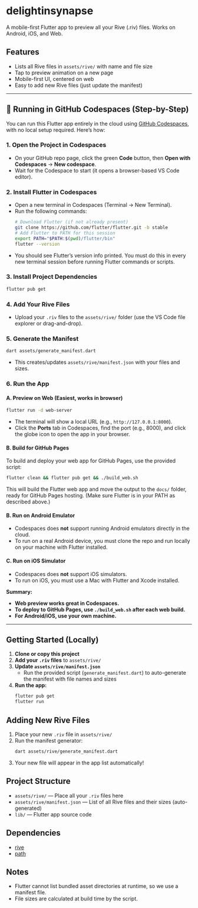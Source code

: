 # delightinsynapse

A mobile-first Flutter app to preview all your Rive (.riv) files. Works on Android, iOS, and Web.

## Features

- Lists all Rive files in `assets/rive/` with name and file size
- Tap to preview animation on a new page
- Mobile-first UI, centered on web
- Easy to add new Rive files (just update the manifest)

---

## 🚀 Running in GitHub Codespaces (Step-by-Step)

You can run this Flutter app entirely in the cloud using [GitHub Codespaces](https://github.com/features/codespaces), with no local setup required. Here’s how:

### 1. **Open the Project in Codespaces**

- On your GitHub repo page, click the green **Code** button, then **Open with Codespaces** → **New codespace**.
- Wait for the Codespace to start (it opens a browser-based VS Code editor).

### 2. **Install Flutter in Codespaces**

- Open a new terminal in Codespaces (Terminal → New Terminal).
- Run the following commands:
  ```sh
  # Download Flutter (if not already present)
  git clone https://github.com/flutter/flutter.git -b stable
  # Add Flutter to PATH for this session
  export PATH="$PATH:$(pwd)/flutter/bin"
  flutter --version
  ```
- You should see Flutter’s version info printed. You must do this in every new terminal session before running Flutter commands or scripts.

### 3. **Install Project Dependencies**

```sh
flutter pub get
```

### 4. **Add Your Rive Files**

- Upload your `.riv` files to the `assets/rive/` folder (use the VS Code file explorer or drag-and-drop).

### 5. **Generate the Manifest**

```sh
dart assets/generate_manifest.dart
```

- This creates/updates `assets/rive/manifest.json` with your files and sizes.

### 6. **Run the App**

#### **A. Preview on Web (Easiest, works in browser)**

```sh
flutter run -d web-server
```

- The terminal will show a local URL (e.g., `http://127.0.0.1:8000`).
- Click the **Ports** tab in Codespaces, find the port (e.g., 8000), and click the globe icon to open the app in your browser.

#### **B. Build for GitHub Pages**

To build and deploy your web app for GitHub Pages, use the provided script:

```sh
flutter clean && flutter pub get && ./build_web.sh
```

This will build the Flutter web app and move the output to the `docs/` folder, ready for GitHub Pages hosting. (Make sure Flutter is in your PATH as described above.)

#### **B. Run on Android Emulator**

- Codespaces does **not** support running Android emulators directly in the cloud.
- To run on a real Android device, you must clone the repo and run locally on your machine with Flutter installed.

#### **C. Run on iOS Simulator**

- Codespaces does **not** support iOS simulators.
- To run on iOS, you must use a Mac with Flutter and Xcode installed.

**Summary:**

- **Web preview works great in Codespaces.**
- **To deploy to GitHub Pages, use `./build_web.sh` after each web build.**
- **For Android/iOS, use your own machine.**

---

## Getting Started (Locally)

1. **Clone or copy this project**
2. **Add your `.riv` files** to `assets/rive/`
3. **Update `assets/rive/manifest.json`**
   - Run the provided script (`generate_manifest.dart`) to auto-generate the manifest with file names and sizes
4. **Run the app:**
   ```sh
   flutter pub get
   flutter run
   ```

## Adding New Rive Files

1. Place your new `.riv` file in `assets/rive/`
2. Run the manifest generator:
   ```sh
   dart assets/rive/generate_manifest.dart
   ```
3. Your new file will appear in the app list automatically!

## Project Structure

- `assets/rive/` — Place all your `.riv` files here
- `assets/rive/manifest.json` — List of all Rive files and their sizes (auto-generated)
- `lib/` — Flutter app source code

## Dependencies

- [rive](https://pub.dev/packages/rive)
- [path](https://pub.dev/packages/path)

## Notes

- Flutter cannot list bundled asset directories at runtime, so we use a manifest file.
- File sizes are calculated at build time by the script.